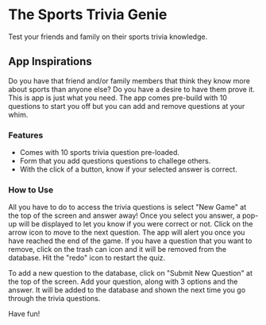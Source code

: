 # The Sports Trivia Genie

Test your friends and family on their sports trivia knowledge.

## App Inspirations

Do you have that friend and/or family members that think they know more about sports than anyone else? Do you have a desire to have them prove it. This is app is just what you need. The app comes pre-build with 10 questions to start you off but you can add and remove questions at your whim.

### Features

* Comes with 10 sports trivia question pre-loaded.
* Form that you add questions questions to challege others.
*  With the click of a button, know if your selected answer is correct.


### How to Use

All you have to do to access the trivia questions is select "New Game" at the top of the screen and answer away! Once you select you answer, a pop-up will be displayed to let you know if you were correct or not. Click on the arrow icon to move to the next question. The app will alert you once you have reached the end of the game. If you have a question that you want to remove, click on the trash can icon and it will be removed from the database. Hit the "redo" icon to restart the quiz.

To add a new question to the database, click on "Submit New Question" at the top of the screen. Add your question, along with 3 options and the answer. It will be added to the database and shown the next time you go through the trivia questions.

Have fun!
